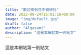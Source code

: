 ```yaml
---
title: "歡迎來到花中資研社"
date: 2022-08-24T15:01:18+08:00
image: "img/default.jpg"
draft: false
author: "Algasami"
description: "這是本網站第一則貼文"
---
```


這是本網站第一則貼文
<!--more-->